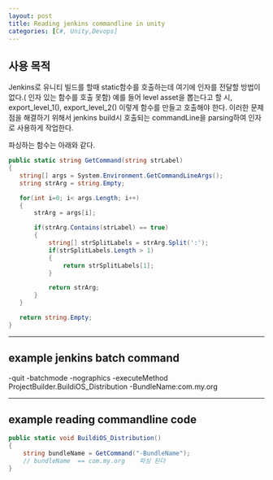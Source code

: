 ```yaml
---
layout: post
title: Reading jenkins commandline in unity
categories: [C#, Unity,Devops]
---
```


## 사용 목적

Jenkins로 유니티 빌드를 할때 static함수를 호출하는데 여기에 인자를 전달할 방법이 없다.( 인자 있는 함수를 호출 못함)
예를 들어 level asset을 뽑는다고 할 시, export_level_1(), export_level_2() 이렇게 함수를 만들고 호출해야 한다.
이러한 문제점을 해결하기 위해서 jenkins build시 호출되는 commandLine을 parsing하여 인자로 사용하게 작업한다.

파싱하는 함수는 아래와 같다.

```c#
public static string GetCommand(string strLabel)
{
   string[] args = System.Environment.GetCommandLineArgs();
   string strArg = string.Empty;

   for(int i=0; i< args.Length; i++)
   {
       strArg = args[i];

       if(strArg.Contains(strLabel) == true)
       {
           string[] strSplitLabels = strArg.Split(':');
           if(strSplitLabels.Length > 1)
           {
               return strSplitLabels[1];
           }

           return strArg;
       }
   }

   return string.Empty;
}
```
***

##  example jenkins batch command

-quit -batchmode -nographics -executeMethod ProjectBuilder.BuildiOS_Distribution -BundleName:com.my.org

***

##  example reading commandline code

```c#
public static void BuildiOS_Distribution()
{
    string bundleName = GetCommand("-BundleName");
    // bundleName  == com.my.org    파싱 된다
}
```